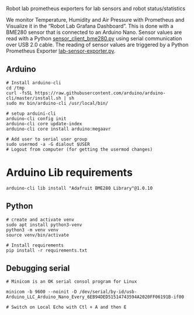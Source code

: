 Robot lab prometheus exporters for lab sensors and robot status/statistics

We monitor Temperature, Humidity and Air Pressure with Prometheus and Visualize it in the “Robot Lab Grafana Dashboard”. This is done with a BME280 sensor that is connected to an Arduino Nano. Sensor values are read with a Python [sensor_client_bme280.py](sensor_client_bme280.py) using serial communication over USB 2.0 cable. The reading of sensor values are triggered by a Python Prometheus Exporter [lab-sensor-exporter.py](lab-sensor-exporter.py).

## Arduino
```
# Install arduino-cli
cd /tmp
curl -fsSL https://raw.githubusercontent.com/arduino/arduino-cli/master/install.sh | sh
sudo mv bin/arduino-cli /usr/local/bin/

# setup arduini-cli
arduino-cli config init
arduino-cli core update-index
arduino-cli core install arduino:megaavr

# Add user to serial user group
sudo usermod -a -G dialout $USER
# Logout from computer (for getting the usermod changes)
```

# Arduino Lib requirements
```
arduino-cli lib install "Adafruit BME280 Library"@1.0.10
```

## Python
```
# create and activate venv
sudo apt install python3-venv
python3 -m venv venv
source venv/bin/activate

# Install requirements
pip install -r requirements.txt
```

## Debugging serial
```
# Minicom is an OK serial consol program for Linux
 
minicom -b 9600 --noinit -D /dev/serial/by-id/usb-Arduino_LLC_Arduino_Nano_Every_6EB94DED51514743594A2020FF06191B-if00

# Switch on Local Echo with Ctl + A and then E
